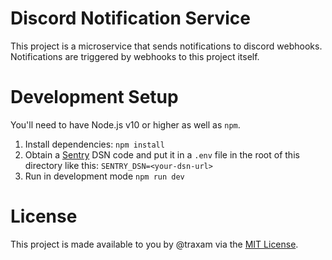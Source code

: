 # Discord Notification Service
This project is a microservice that sends notifications to discord webhooks.
Notifications are triggered by webhooks to this project itself.

# Development Setup
You'll need to have Node.js v10 or higher as well as `npm`.

1. Install dependencies: `npm install`
2. Obtain a [Sentry](https://sentry.io) DSN code and put it in a `.env` file in the root of this directory like this: `SENTRY_DSN=<your-dsn-url>`
3. Run in development mode `npm run dev`

# License
This project is made available to you by @traxam via the [MIT License](./LICENSE).